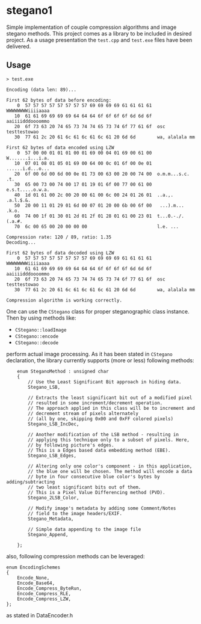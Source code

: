 # stegano1

Simple implementation of couple compression algorithms and image stegano methods. This project comes as a library to be included in desired project. As a usage presentation the `test.cpp` and `test.exe` files have been delivered.

## Usage

```
> test.exe

Encoding (data len: 89)...

First 62 bytes of data before encoding:
    0  57 57 57 57 57 57 57 57 69 69 69 69 61 61 61 61  WWWWWWWWiiiiaaaa
   10  61 61 69 69 69 69 64 64 64 6f 6f 6f 6f 6d 6d 6f  aaiiiidddoooommo
   20  6f 73 63 20 74 65 73 74 74 65 73 74 6f 77 61 6f  osc testtestowao
   30  77 61 2c 20 61 6c 61 6c 61 6c 61 20 6d 6d        wa, alalala mm

First 62 bytes of data encoded using LZW
    0  57 00 00 01 01 01 00 01 69 00 04 01 69 00 61 00  W.......i...i.a.
   10  07 01 08 01 05 01 69 00 64 00 0c 01 6f 00 0e 01  ......i.d...o...
   20  6f 00 6d 00 6d 00 0e 01 73 00 63 00 20 00 74 00  o.m.m...s.c. .t.
   30  65 00 73 00 74 00 17 01 19 01 6f 00 77 00 61 00  e.s.t.....o.w.a.
   40  1d 01 61 00 2c 00 20 00 61 00 6c 00 24 01 26 01  ..a.,. .a.l.$.&.
   50  20 00 11 01 29 01 6d 00 07 01 20 00 6b 00 6f 00   ...).m... .k.o.
   60  74 00 1f 01 30 01 2d 01 2f 01 28 01 61 00 23 01  t...0.-./.(.a.#.
   70  6c 00 65 00 20 00 00 00                          l.e. ...

Compression rate: 120 / 89, ratio: 1.35
Decoding...

First 62 bytes of data decoded using LZW
    0  57 57 57 57 57 57 57 57 69 69 69 69 61 61 61 61  WWWWWWWWiiiiaaaa
   10  61 61 69 69 69 69 64 64 64 6f 6f 6f 6f 6d 6d 6f  aaiiiidddoooommo
   20  6f 73 63 20 74 65 73 74 74 65 73 74 6f 77 61 6f  osc testtestowao
   30  77 61 2c 20 61 6c 61 6c 61 6c 61 20 6d 6d        wa, alalala mm

Compression algorithm is working correctly.

```

One can use the `CStegano` class for proper steganographic class instance. Then by using methods like:
* `CStegano::loadImage`
* `CStegano::encode`
* `CStegano::decode`

perform actual image processing. As it has been stated in `CStegano` declaration, the library currently supports (more or less) following methods:

```
	enum SteganoMethod : unsigned char
	{
		// Use the Least Significant Bit approach in hiding data.
		Stegano_LSB,

		// Extracts the least significant bit out of a modified pixel
		// resulted in some increment/decrement operation.
		// The approach applied in this class will be to increment and
		// decrement stream of pixels alternately 
		// (all by one, skipping 0x00 and 0xFF colored pixels)
		Stegano_LSB_IncDec,

		// Another modification of the LSB method - resulting in 
		// applying this technique only to a subset of pixels. Here,
		// by following picture's edges.
		// This is a Edges based data embedding method (EBE).
		Stegano_LSB_Edges,

		// Altering only one color's component - in this application,
		// the blue one will be chosen. The method will encode a data
		// byte in four consecutive blue color's bytes by adding/subtracting
		// two least significant bits out of them.
		// This is a Pixel Value Differencing method (PVD).
		Stegano_2LSB_Color,

		// Modify image's metadata by adding some Comment/Notes
		// field to the image headers/EXIF.
		Stegano_Metadata,

		// Simple data appending to the image file
		Stegano_Append,

	};
```

also, following compression methods can be leveraged:

```
enum EncodingSchemes
{
	Encode_None,
	Encode_Base64,
	Encode_Compress_ByteRun,
	Encode_Compress_RLE,
	Encode_Compress_LZW,
};
```

as stated in DataEncoder.h